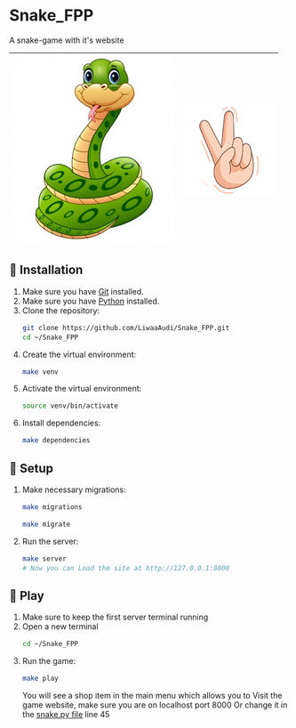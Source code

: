 # Snake_FPP
A snake-game with it's website

| ![Homepage](snake.jpeg) | ![Homepage](scissors.png) |
| ------------- | ------------- |

## 📖 Installation

1. Make sure you have [Git](https://git-scm.com/book/en/v2/Getting-Started-Installing-Git) installed.
1. Make sure you have [Python](https://www.python.org/) installed.
1. Clone the repository:
    ```bash
    git clone https://github.com/LiwaaAudi/Snake_FPP.git
    cd ~/Snake_FPP
    ```
1. Create the virtual environment:
    ```bash
    make venv
    ```
1. Activate the virtual environment:
    ```bash
    source venv/bin/activate
    ```
1. Install dependencies:
    ```bash
    make dependencies
    ```

## 🚀 Setup

1. Make necessary migrations:
    ```bash
    make migrations
    ```
    ```bash
    make migrate
    ```
1. Run the server:
    ```bash
    make server
    # Now you can Load the site at http://127.0.0.1:8000
    ```

## 🏁 Play
1. Make sure to keep the first server terminal running
1. Open a new terminal
    ```bash
    cd ~/Snake_FPP
    ```
1. Run the game:
    ```bash
    make play
    ```
    You will see a shop item in the main menu which allows you to 
    Visit the game website, make sure you are on localhost port 8000
    Or change it in the [snake.py file](https://github.com/LiwaaAudi/Snake_FPP/blob/master/snake.py) line 45
    
